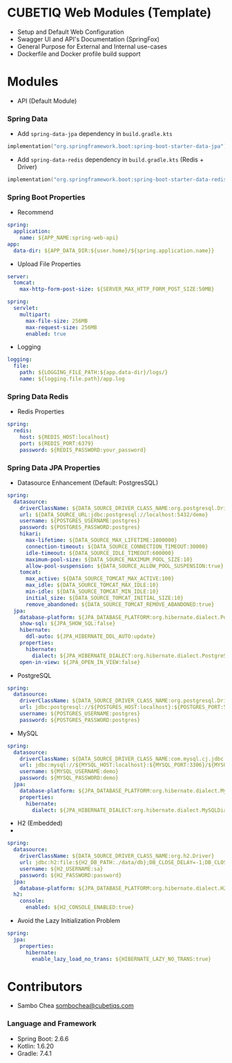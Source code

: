 # CUBETIQ Web Modules (Template)

- Setup and Default Web Configuration
- Swagger UI and API's Documentation (SpringFox)
- General Purpose for External and Internal use-cases
- Dockerfile and Docker profile build support

# Modules

- API (Default Module)

### Spring Data

- Add `spring-data-jpa` dependency in `build.gradle.kts`

```kotlin
implementation("org.springframework.boot:spring-boot-starter-data-jpa")
```

- Add `spring-data-redis` dependency in `build.gradle.kts` (Redis + Driver)

```kotlin
implementation("org.springframework.boot:spring-boot-starter-data-redis")
```

### Spring Boot Properties

- Recommend

```yaml
spring:
  application:
    name: ${APP_NAME:spring-web-api}
app:
  data-dir: ${APP_DATA_DIR:${user.home}/${spring.application.name}}
```

- Upload File Properties

```yaml
server:
  tomcat:
    max-http-form-post-size: ${SERVER_MAX_HTTP_FORM_POST_SIZE:50MB}

spring:
  servlet:
    multipart:
      max-file-size: 256MB
      max-request-size: 256MB
      enabled: true
```

- Logging

```yaml
logging:
  file:
    path: ${LOGGING_FILE_PATH:${app.data-dir}/logs/}
    name: ${logging.file.path}/app.log
```

### Spring Data Redis

- Redis Properties

```yaml
spring:
  redis:
    host: ${REDIS_HOST:localhost}
    port: ${REDIS_PORT:6379}
    password: ${REDIS_PASSWORD:your_password}
```

### Spring Data JPA Properties

- Datasource Enhancement (Default: PostgresSQL)

```yaml
spring:
  datasource:
    driverClassName: ${DATA_SOURCE_DRIVER_CLASS_NAME:org.postgresql.Driver}
    url: ${DATA_SOURCE_URL:jdbc:postgresql://localhost:5432/demo}
    username: ${POSTGRES_USERNAME:postgres}
    password: ${POSTGRES_PASSWORD:postgres}
    hikari:
      max-lifetime: ${DATA_SOURCE_MAX_LIFETIME:1800000}
      connection-timeout: ${DATA_SOURCE_CONNECTION_TIMEOUT:30000}
      idle-timeout: ${DATA_SOURCE_IDLE_TIMEOUT:600000}
      maximum-pool-size: ${DATA_SOURCE_MAXIMUM_POOL_SIZE:10}
      allow-pool-suspension: ${DATA_SOURCE_ALLOW_POOL_SUSPENSION:true}
    tomcat:
      max_active: ${DATA_SOURCE_TOMCAT_MAX_ACTIVE:100}
      max_idle: ${DATA_SOURCE_TOMCAT_MAX_IDLE:10}
      min-idle: ${DATA_SOURCE_TOMCAT_MIN_IDLE:10}
      initial_size: ${DATA_SOURCE_TOMCAT_INITIAL_SIZE:10}
      remove_abandoned: ${DATA_SOURCE_TOMCAT_REMOVE_ABANDONED:true}
  jpa:
    database-platform: ${JPA_DATABASE_PLATFORM:org.hibernate.dialect.PostgreSQLDialect}
    show-sql: ${JPA_SHOW_SQL:false}
    hibernate:
      ddl-auto: ${JPA_HIBERNATE_DDL_AUTO:update}
    properties:
      hibernate:
        dialect: ${JPA_HIBERNATE_DIALECT:org.hibernate.dialect.PostgreSQLDialect}
    open-in-view: ${JPA_OPEN_IN_VIEW:false}
```

- PostgreSQL

```yaml
spring:
  datasource:
    driverClassName: ${DATA_SOURCE_DRIVER_CLASS_NAME:org.postgresql.Driver}
    url: jdbc:postgresql://${POSTGRES_HOST:localhost}:${POSTGRES_PORT:5432}/${POSTGRES_DB:demo}
    username: ${POSTGRES_USERNAME:postgres}
    password: ${POSTGRES_PASSWORD:postgres}
```

- MySQL

```yaml
spring:
  datasource:
    driverClassName: ${DATA_SOURCE_DRIVER_CLASS_NAME:com.mysql.cj.jdbc.Driver}
    url: jdbc:mysql://${MYSQL_HOST:localhost}:${MYSQL_PORT:3306}/${MYSQL_DB:demo}?createDatabaseIfNotExist=true&useUnicode=true&useJDBCCompliantTimezoneShift=true&useLegacyDatetimeCode=false&serverTimezone=UTC
    username: ${MYSQL_USERNAME:demo}
    password: ${MYSQL_PASSWORD:demo}
  jpa:
    database-platform: ${JPA_DATABASE_PLATFORM:org.hibernate.dialect.MySQLDialect}
    properties:
      hibernate:
        dialect: ${JPA_HIBERNATE_DIALECT:org.hibernate.dialect.MySQLDialect}
```

- H2 (Embedded)
-

```yaml
spring:
  datasource:
    driverClassName: ${DATA_SOURCE_DRIVER_CLASS_NAME:org.h2.Driver}
    url: jdbc:h2:file:${H2_DB_PATH:./data/db};DB_CLOSE_DELAY=-1;DB_CLOSE_ON_EXIT=FALSE
    username: ${H2_USERNAME:sa}
    password: ${H2_PASSWORD:password}
  jpa:
    database-platform: ${JPA_DATABASE_PLATFORM:org.hibernate.dialect.H2Dialect}
  h2:
    console:
      enabled: ${H2_CONSOLE_ENABLED:true}
```

- Avoid the Lazy Initialization Problem

```yaml
spring:
  jpa:
    properties:
      hibernate:
        enable_lazy_load_no_trans: ${HIBERNATE_LAZY_NO_TRANS:true}
```

# Contributors

- Sambo Chea <sombochea@cubetiqs.com>

### Language and Framework

- Spring Boot: 2.6.6
- Kotlin: 1.6.20
- Gradle: 7.4.1
